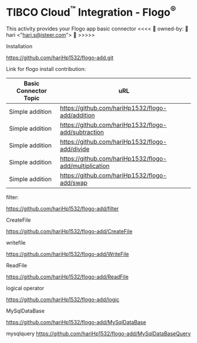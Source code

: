 # TIBCO Cloud<sup>&trade;</sup> Integration - Flogo<sup>&reg;</sup>

This activity provides your Flogo app basic connector <<<<    🤡 owned-by: 🤡 hari <"hari.s@isteer.com"> 🤡     >>>>>

Installation

https://github.com/hariHp1532/flogo-add.git

Link for flogo install contribution:

Basic Connector Topic  | uRL
---------------  | -------------
Simple addition  | https://github.com/hariHp1532/flogo-add/addition
Simple addition  | https://github.com/hariHp1532/flogo-add/subtraction
Simple addition  | https://github.com/hariHp1532/flogo-add/divide
Simple addition  | https://github.com/hariHp1532/flogo-add/multiplication
Simple addition  | https://github.com/hariHp1532/flogo-add/swap


filter:

https://github.com/hariHp1532/flogo-add/filter


CreateFile

https://github.com/hariHp1532/flogo-add/CreateFile


writefile

https://github.com/hariHp1532/flogo-add/WriteFile


ReadFile

https://github.com/hariHp1532/flogo-add/ReadFile


logical operator

https://github.com/hariHp1532/flogo-add/logic


MySqlDataBase

https://github.com/hariHp1532/flogo-add/MySqlDataBase


mysqlquery
https://github.com/hariHp1532/flogo-add/MySqlDataBaseQuery
